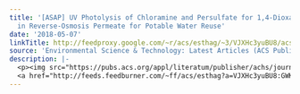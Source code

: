 ```yaml
---
title: '[ASAP] UV Photolysis of Chloramine and Persulfate for 1,4-Dioxane Removal
  in Reverse-Osmosis Permeate for Potable Water Reuse'
date: '2018-05-07'
linkTitle: http://feedproxy.google.com/~r/acs/esthag/~3/VJXHc3yuBU8/acs.est.7b06042
source: 'Environmental Science & Technology: Latest Articles (ACS Publications)'
description: |-
  <p><img src="https://pubs.acs.org/appl/literatum/publisher/achs/journals/content/esthag/0/esthag.ahead-of-print/acs.est.7b06042/20180507/images/medium/es-2017-06042h_0007.gif" alt="TOC Graphic"/></p><div><cite>Environmental Science & Technology</cite></div><div>DOI: 10.1021/acs.est.7b06042</div><div class="feedflare">
  <a href="http://feeds.feedburner.com/~ff/acs/esthag?a=VJXHc3yuBU8:GWKJ9cv8mOM:yIl2AUoC8zA"><img src="http://feeds.feedburner.com/~ff/acs/esthag?d=yIl2AUoC8zA" border="0"></img></a>
---
```

